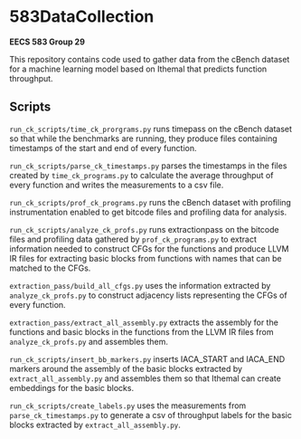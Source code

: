 # 583DataCollection

**EECS 583 Group 29**

This repository contains code used to gather data from the cBench dataset for
a machine learning model based on Ithemal that predicts function throughput.

## Scripts

`run_ck_scripts/time_ck_prorgrams.py`
runs timepass on the cBench dataset
so that while the benchmarks are running,
they produce files containing timestamps of the start and end of every function.

`run_ck_scripts/parse_ck_timestamps.py`
parses the timestamps in the files created by `time_ck_programs.py`
to calculate the average throughput of every function
and writes the measurements to a csv file.

`run_ck_scripts/prof_ck_programs.py`
runs the cBench dataset with profiling instrumentation enabled
to get bitcode files and profiling data for analysis.

`run_ck_scripts/analyze_ck_profs.py`
runs extractionpass on the bitcode files and profiling data
gathered by `prof_ck_programs.py`
to extract information needed to construct CFGs for the functions
and produce LLVM IR files for extracting basic blocks from functions
with names that can be matched to the CFGs.

`extraction_pass/build_all_cfgs.py`
uses the information extracted by `analyze_ck_profs.py`
to construct adjacency lists representing the CFGs
of every function.

`extraction_pass/extract_all_assembly.py`
extracts the assembly for the functions and basic blocks
in the functions from the LLVM IR files from `analyze_ck_profs.py`
and assembles them.

`run_ck_scripts/insert_bb_markers.py`
inserts IACA_START and IACA_END markers
around the assembly of the basic blocks extracted by `extract_all_assembly.py`
and assembles them
so that Ithemal can create embeddings for the basic blocks.

`run_ck_scripts/create_labels.py`
uses the measurements from `parse_ck_timestamps.py`
to generate a csv of throughput labels for the basic blocks
extracted by `extract_all_assembly.py`.